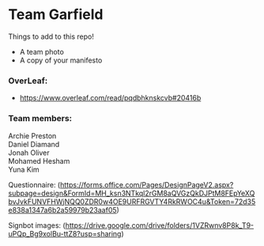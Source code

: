 # Team Garfield

Things to add to this repo!
- A team photo
- A copy of your manifesto

### OverLeaf: 
- https://www.overleaf.com/read/pqdbhknskcvb#20416b


### Team members:  
Archie Preston  
Daniel Diamand  
Jonah Oliver  
Mohamed Hesham  
Yuna Kim  

Questionnaire:
(https://forms.office.com/Pages/DesignPageV2.aspx?subpage=design&FormId=MH_ksn3NTkql2rGM8aQVGzQkDJPtM8FEpYeXQbvJvkFUNVFHWjNQQ0ZDR0w4OE9URFRGVTY4RkRWOC4u&Token=72d35e838a1347a6b2a59979b23aaf05)

Signbot images:
(https://drive.google.com/drive/folders/1VZRwnv8P8k_T9-uPQp_Bg9xolBu-ttZ8?usp=sharing)
